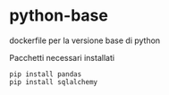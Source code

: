 # python-base
dockerfile per la versione base di python

Pacchetti necessari installati
```
pip install pandas
pip install sqlalchemy
```
